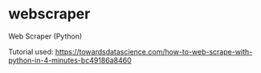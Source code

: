 # webscraper
Web Scraper (Python)


Tutorial used: https://towardsdatascience.com/how-to-web-scrape-with-python-in-4-minutes-bc49186a8460
